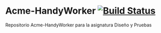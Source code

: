 # Acme-HandyWorker [![Build Status](https://travis-ci.org/Agusnez/Acme-HandyWorkerV3.svg?branch=master)](https://travis-ci.org/Agusnez/Acme-HandyWorkerV3)

Repositorio Acme-HandyWorker para la asignatura Diseño y Pruebas